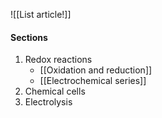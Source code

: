 ![[List article!]]

#### Sections
1. Redox reactions
	- [[Oxidation and reduction]]
	- [[Electrochemical series]]
2. Chemical cells
3. Electrolysis
